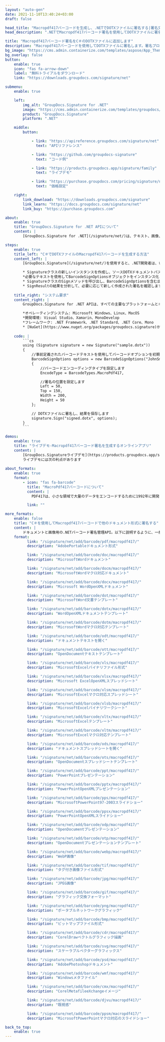 ```yaml
---
layout: "auto-gen"
date: 2021-11-10T13:40:24+03:00
draft: false

head_title: "Macropdf417バーコードを生成し、.NETでDOTXファイルに署名する|署名文書"
head_description: ".NETでMacropdf417バーコード署名を使用してDOTXファイルに署名する-人気のあるビジネスドキュメントや画像ファイル形式にバーコードを追加します."

title: "Macropdf417バーコード署名をC＃のDOTXファイルに追加します"
description: "Macropdf417バーコードを使用してDOTXファイルに署名します。署名プロパティを操作し、ニーズに合ったドキュメント内で高度な署名オプションを設定します."
bg_image: "https://cms.admin.containerize.com/templates/aspose/App_Themes/V3/images/bg/header1.png"
bg_overlay: false
button:
    enable: true
    icon: "fas fa-arrow-down"
    label: "無料トライアルをダウンロード"
    link: "https://downloads.groupdocs.com/signature/net"

submenu:
    enable: true

    left:
        img_alt: "GroupDocs.Signature for .NET"
        image: "https://cms.admin.containerize.com/templates/groupdocs/images/product-logos/90x90-noborder/groupdocs-signature-net.png"
        product: "GroupDocs.Signature"
        platform: ".NET"

    middle:
        button:

            - link: "https://apireference.groupdocs.com/signature/net"
              text: "APIリファレンス"

            - link: "https://github.com/groupdocs-signature"
              text: "コード例"

            - link: "https://products.groupdocs.app/signature/family"
              text: "ライブデモ"

            - link: "https://purchase.groupdocs.com/pricing/signature/net"
              text: "価格設定"

    right:
        link_download: "https://downloads.groupdocs.com/signature"
        link_learn: "https://docs.groupdocs.com/signature/net"
        link_buy: "https://purchase.groupdocs.com"

about:
    enable: true
    title: "GroupDocs.Signature for .NET APIについて"
    content: |
        [GroupDocs.Signature for .NET](/signature/net/)は、テキスト、画像、バーコード、スタンプ、フォームフィールド、QRコード、メタデータなどのさまざまな署名タイプを使用してデジタルドキュメントに電子署名するネイティブ.NETAPIです。ユーザーは、PDF、Microsoft Word、Excelワークシート、PowerPointプレゼンテーション、Adobe Photoshop、メタファイル、および画像ファイル形式内のデジタル署名を追加、編集、検証、削除、および検索でき、必要に応じて署名プロパティをカスタマイズするための追加サポートがあります。

steps:
    enable: true
    title_left: "C＃でDOTXファイルのMacropdf417バーコードを生成する方法"
    content_left: |
        [GroupDocs.Signature](/signature/net/)を使用すると、.NET開発者は、いくつかの簡単な手順を実行することで、アプリケーション内のDOTXファイルにMacropdf417バーコードを簡単に追加できます。

        * Signatureクラスの新しいインスタンスを作成し、ソースDOTXドキュメントパスをコンストラクターパラメーターとして渡します。
        *必要なテキストを使用してBarcodeSignOptionsオブジェクトをインスタンス化し、EncodeTypeプロパティをMacroPdf417に設定します。
        * SignatureクラスのSignメソッドを呼び出し、BarcodeSignOptionsを含む出力DOTXファイル名を渡します。
        * SignResultの結果を分析して、必要に応じて新しく作成された署名を確認します。
        
    title_right: "システム要求"
    content_right: |
        GroupDocs.Signature for .NET APIは、すべての主要なプラットフォームとオペレーティングシステムでサポートされています。以下のコードを実行する前に、システムに次の前提条件がインストールされていることを確認してください。

        *オペレーティングシステム: Microsoft Windows、Linux、MacOS
        *開発環境: Visual Studio、Xamarin、MonoDevelop
        *フレームワーク: .NET Framework、.NET Standard、.NET Core、Mono
        * [NuGet](https://www.nuget.org/packages/groupdocs.signature)からGroupDocs.Signaturefor.NETの最新バージョンをダウンロードします
        
    code: |
        ```cs
        using (Signature signature = new Signature("sample.dotx"))
        {
            //事前定義されたバーコードテキストを使用してバーコードオプションを初期化します
            BarcodeSignOptions options = new BarcodeSignOptions("JohnSmith")
            {
                //バーコードエンコーディングタイプを設定します
                EncodeType = BarcodeTypes.MacroPdf417,

                //署名の位置を設定します
                Left = 50,
                Top = 150,
                Width = 200,
                Height = 50
            };

            // DOTXファイルに署名し、結果を保存します 
            signature.Sign("signed.dotx", options);
        }
        ```
        
demos:
    enable: true
    title: "ライブデモ-Macropdf417バーコード署名を生成するオンラインアプリ"
    content: |
        [GroupDocs.Signatureライブデモ](https://products.groupdocs.app/signature/family)サイトにアクセスして、今すぐMacropdf417バーコードをDOTXファイルに追加してください。  
        ライブデモには次の利点があります
        
about_formats:
    enable: true
    format:
        - icon: "fas fa-barcode"
          title: "MacroPdf417バーコードについて"
          content: |
            PDF417は、小さな領域で大量のデータをエンコードするために1992年に開発された2次元の可変長スタックシンボルです。その名前は、その形式に由来しています。17モジュールのコードワードに配置された4つのバー要素と4つのスペース要素を含むポータブルデータファイル（PDF）です。シンボルはパブリックドメインです。 PDF417は、政府発行の身分証明書（運転免許証など）、航空会社の搭乗券、切手、パッケージラベルなど、さまざまな設定で使用されます。

          link: ""

more_formats:
    enable: false
    title: "C＃を使用してMacropdf417バーコードで他のドキュメント形式に署名する"
    content: |
        ドキュメントと画像用の.NETバーコード署名管理API。以下に説明するように、一般的なファイル形式のいくつかにバーコード署名を追加します。
    format: 
          link: "/signature/net/add/barcode/pdf/macropdf417/"
          description: "AdobePortableドキュメント形式"

          link: "/signature/net/add/barcode/doc/macropdf417/"
          description: "MicrosoftWordドキュメント"

          link: "/signature/net/add/barcode/docm/macropdf417/"
          description: "MicrosoftWordマクロ対応ドキュメント"

          link: "/signature/net/add/barcode/docx/macropdf417/"
          description: "Microsoft WordOpenXMLドキュメント"

          link: "/signature/net/add/barcode/dot/macropdf417/"
          description: "MicrosoftWord文書テンプレート"

          link: "/signature/net/add/barcode/dotx/macropdf417/"
          description: "WordOpenXMLドキュメントテンプレート"

          link: "/signature/net/add/barcode/dotm/macropdf417/"
          description: "MicrosoftWordマクロ対応テンプレート"       

          link: "/signature/net/add/barcode/odt/macropdf417/"
          description: "ドキュメントテキストを開く"

          link: "/signature/net/add/barcode/ott/macropdf417/"
          description: "OpenDocumentテキストテンプレート"

          link: "/signature/net/add/barcode/xls/macropdf417/"
          description: "MicrosoftExcelバイナリファイル形式"

          link: "/signature/net/add/barcode/xlsx/macropdf417/"
          description: "Microsoft ExcelOpenXMLスプレッドシート"

          link: "/signature/net/add/barcode/xlsm/macropdf417/"
          description: "MicrosoftExcelマクロ対応スプレッドシート"

          link: "/signature/net/add/barcode/xlsb/macropdf417/"
          description: "MicrosoftExcelバイナリワークシート"

          link: "/signature/net/add/barcode/xltx/macropdf417/"
          description: "MicrosoftExcelテンプレート"

          link: "/signature/net/add/barcode/xltm/macropdf417/"
          description: "MicrosoftExcelマクロ対応テンプレート"

          link: "/signature/net/add/barcode/ods/macropdf417/"
          description: "ドキュメントスプレッドシートを開く"

          link: "/signature/net/add/barcode/ots/macropdf417/"
          description: "OpenDocumentスプレッドシートテンプレート"

          link: "/signature/net/add/barcode/ppt/macropdf417/"
          description: "PowerPointプレゼンテーション"

          link: "/signature/net/add/barcode/pptx/macropdf417/"
          description: "PowerPointOpenXMLプレゼンテーション"

          link: "/signature/net/add/barcode/pps/macropdf417/"
          description: "MicrosoftPowerPoint97-2003スライドショー"

          link: "/signature/net/add/barcode/ppsx/macropdf417/"
          description: "PowerPointOpenXMLスライドショー"                              

          link: "/signature/net/add/barcode/odp/macropdf417/"
          description: "OpenDocumentプレゼンテーション"

          link: "/signature/net/add/barcode/otp/macropdf417/"
          description: "OpenDocumentプレゼンテーションテンプレート"

          link: "/signature/net/add/barcode/webp/macropdf417/"
          description: "WebP画像"

          link: "/signature/net/add/barcode/tif/macropdf417/"
          description: "タグ付き画像ファイル形式"

          link: "/signature/net/add/barcode/jpg/macropdf417/"
          description: "JPEG画像"

          link: "/signature/net/add/barcode/gif/macropdf417/"
          description: "グラフィック交換フォーマット"

          link: "/signature/net/add/barcode/png/macropdf417/"
          description: "ポータブルネットワークグラフィック"

          link: "/signature/net/add/barcode/bmp/macropdf417/"
          description: "ビットマップファイル形式"

          link: "/signature/net/add/barcode/cdr/macropdf417/"
          description: "CorelDrawベクトルグラフィック描画"

          link: "/signature/net/add/barcode/svg/macropdf417/"
          description: "スケーラブルベクターグラフィックス"

          link: "/signature/net/add/barcode/psd/macropdf417/"
          description: "AdobePhotoshopドキュメント"

          link: "/signature/net/add/barcode/wmf/macropdf417/"
          description: "Windowsメタファイル"        

          link: "/signature/net/add/barcode/cmx/macropdf417/"
          description: "CorelMetafileeXchangeイメージ"

          link: "/signature/net/add/barcode/djvu/macropdf417/"
          description: "既視感"

          link: "/signature/net/add/barcode/ppsm/macropdf417/"
          description: "MicrosoftPowerPointマクロ対応のスライドショー"

back_to_top:
    enable: true
---
```

